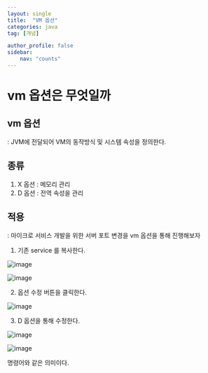 ```yaml
---
layout: single
title:  "VM 옵션"
categories: java
tag: [개념]

author_profile: false
sidebar:
    nav: "counts"
---
```


# vm 옵션은 무엇일까

## vm 옵션

: JVM에 전달되어 VM의 동작방식 및 시스템 속성을 정의한다.

## 종류

1) X 옵션 : 메모리 관리
2) D 옵션 : 전역 속성을 관리

## 적용

: 마이크로 서비스 개발을 위한 서버 포트 변경을 vm 옵션을 통해 진행해보자

1) 기존 service 를 복사한다.

![image](https://user-images.githubusercontent.com/108928206/227771100-cf7dcff4-ec79-4dde-ad09-c5f96bfe7ff0.png)

![image](https://user-images.githubusercontent.com/108928206/227771115-748ccb94-b2e6-46cd-839b-eefe508faec1.png)

2) 옵션 수정 버튼을 클릭한다.

![image](https://user-images.githubusercontent.com/108928206/227771145-0c8a6664-ef41-4965-bc50-700ac2e0cd30.png)

3) D 옵션을 통해 수정한다.

![image](https://user-images.githubusercontent.com/108928206/227771162-9ae6696e-d5e5-453f-8c99-8bff30542759.png)


![image](https://user-images.githubusercontent.com/108928206/227771388-15ae9e58-a9f3-4196-843f-287d6939e8cb.png)

명령어와 같은 의미이다.

